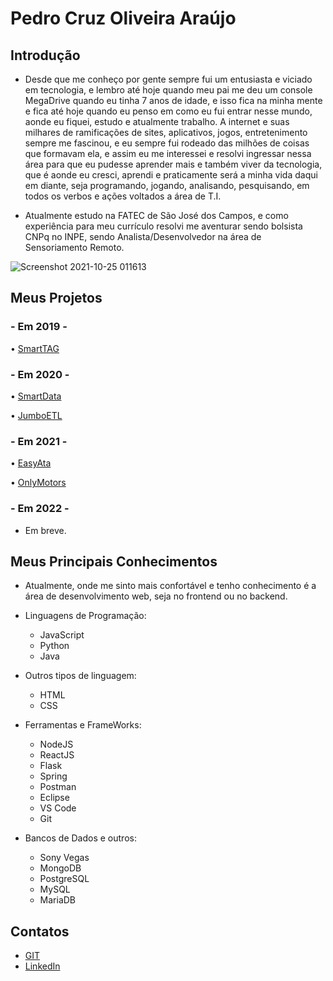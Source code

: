 # Pedro Cruz Oliveira Araújo
## Introdução
- Desde que me conheço por gente sempre fui um entusiasta e viciado em tecnologia, e lembro até hoje quando meu pai me deu um console MegaDrive quando eu tinha 7 anos de idade, e isso fica na minha mente e fica até hoje quando eu penso em como eu fui entrar nesse mundo, aonde eu fiquei, estudo e atualmente trabalho. A internet e suas milhares de ramificações de sites, aplicativos, jogos, entretenimento sempre me fascinou, e eu sempre fui rodeado das milhões de coisas que formavam ela, e assim eu me interessei e resolvi ingressar nessa área para que eu pudesse aprender mais e também viver da tecnologia, que é aonde eu cresci, aprendi e praticamente será a minha vida daqui em diante, seja programando, jogando, analisando, pesquisando, em todos os verbos e ações voltados a área de T.I.

- Atualmente estudo na FATEC de São José dos Campos, e como experiência para meu currículo resolvi me aventurar sendo bolsista CNPq no INPE, sendo Analista/Desenvolvedor na área de Sensoriamento Remoto.

![Screenshot 2021-10-25 011613](https://user-images.githubusercontent.com/56441411/138634543-23cf80bd-4cf9-45c1-9f86-0dc5f345d2e0.jpg)

## Meus Projetos

### - Em 2019 -
• [SmartTAG](https://github.com/PedroCruzADS/PedroCruz-PF/blob/main/API%202019-2.SmartTag.md)

### - Em 2020 -
• [SmartData](https://github.com/PedroCruzADS/PedroCruz-PF/blob/main/API%202020-1.SmartData.md)

• [JumboETL](https://github.com/PedroCruzADS/PedroCruz-PF/blob/main/API%202020-2-JumboETL.md)

### - Em 2021 -
• [EasyAta](https://github.com/PedroCruzADS/PedroCruz-PF/blob/main/API%202021-1-EasyAta.md)

• [OnlyMotors](https://github.com/PedroCruzADS/PedroCruz-PF/blob/main/API%202021-2.OnlyMotors.md)

### - Em 2022 -
- Em breve.

## Meus Principais Conhecimentos
 - Atualmente, onde me sinto mais confortável e tenho conhecimento é a área de desenvolvimento web, seja no frontend ou no backend.

-   Linguagens de Programação:
    -   JavaScript
    -   Python
    -   Java
  -  Outros tipos de linguagem:
      - HTML
      - CSS
-   Ferramentas e FrameWorks:
    - NodeJS
    - ReactJS
    - Flask
    - Spring
    - Postman
    - Eclipse
    - VS Code
    - Git
    
   - Bancos de Dados e outros:
	    - Sony Vegas
	    - MongoDB
	    - PostgreSQL 
	    - MySQL
	    - MariaDB
  

## Contatos
* [GIT](https://github.com/PedroCruzADS)
* [LinkedIn](www.linkedin.com/in/pedro-cruz77)
